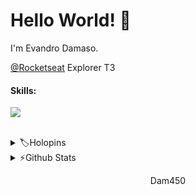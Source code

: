 
# Hello World! 👋

I'm Evandro Damaso.

[@Rocketseat](https://www.rocketseat.com.br/) Explorer T3

#### Skills:

<p align="left">
  <a href="#">
    <img src="https://skillicons.dev/icons?i=html,css,js,react,git,github,vscode&theme=dark" />
  </a>
</p>

<!-- div>
   <img src="https://cdn.jsdelivr.net/gh/devicons/devicon/icons/html5/html5-original-wordmark.svg" height="48px" alt="HTML5" />&nbsp;
   <img src="https://cdn.jsdelivr.net/gh/devicons/devicon/icons/css3/css3-original-wordmark.svg" height="48px"  alt="CSS3" />&nbsp;
   <img src="https://cdn.jsdelivr.net/gh/devicons/devicon/icons/javascript/javascript-plain.svg" height="48px" alt="JavaScript" />&nbsp;
   <img src="https://cdn.jsdelivr.net/gh/devicons/devicon/icons/react/react-original-wordmark.svg" height="48px" alt="ReactJs" />&nbsp;
   <img src="https://cdn.jsdelivr.net/gh/devicons/devicon/icons/git/git-original-wordmark.svg" height="48px" alt="Git" />&nbsp;
   <img src="https://cdn.jsdelivr.net/gh/devicons/devicon/icons/github/github-original-wordmark.svg" height="48px" alt="Github" />&nbsp;
   <img src="https://cdn.jsdelivr.net/gh/devicons/devicon/icons/vscode/vscode-original-wordmark.svg" height="48px" alt="VSCode" />&nbsp;
   <img src="https://cdn.jsdelivr.net/gh/devicons/devicon/icons/python/python-original-wordmark.svg" height="48px" alt="Python" />&nbsp;
</div -->

<br/>

<details>
  <summary>🏷️Holopins</summary>
  
  <a href="https://holopin.io/@dam450">
    <img src="https://holopin.me/dam450" alt="@dam450's Holopin board" />
  </a>
</details>


<details>
  <summary>⚡Github Stats</summary>
  
  <a href="#">![Github stats](https://github-readme-stats.vercel.app/api?username=dam450&theme=blueberry&count_private=true&hide_border=true&line_height=20)</a>
  <a href="#">![Top Langs](https://github-readme-stats.vercel.app/api/top-langs/?username=dam450&layout=compact&theme=blueberry&count_private=true&hide_border=true)</a>
</details>



<!--

[![@dam450's Holopin board](https://holopin.me/dam450)](https://holopin.io/@dam450)

- Bachelor of Computer Science
![Snake animation](https://github.com/dam450/dam450/blob/output/github-contribution-grid-snake.svg)

- Python :snake:

- HTML

- CSS

- JavaScript


[![python logo](https://www.python.org/static/img/python-logo.png "python logo")](https://www.python.org/ "python logo")
 
the features of **Git** and **GitHub** 
 
and Frontend too



**dam450/dam450** is a ✨ _special_ ✨ repository because its `README.md` (this file) appears on your GitHub profile.

Here are some ideas to get you started:

- 🔭 I’m currently working on ...
- 🌱 I’m currently learning ...
- 👯 I’m looking to collaborate on ...
- 🤔 I’m looking for help with ...
- 💬 Ask me about ...
- 📫 How to reach me: ...
- 😄 Pronouns: ...
- ⚡ Fun fact: ...

pandao.github.io/editor.md/en.html
-->


<p align="center">
  <!-- Contador de visitas -->
  <img src="https://komarev.com/ghpvc/?username=dam450&color=green" alt="Dam450" width="72"  height="14" />
</p>
